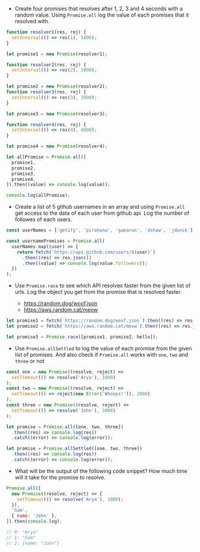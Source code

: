 - Create four promises that resolves after 1, 2, 3 and 4 seconds with a random value. Using `Promise.all` log the value of each promises that it resolved with.

```js
function resolver1(res, rej) {
  setInterval(() => res(1), 1000);
}

let promise1 = new Promise(resolver1);

function resolver2(res, rej) {
  setInterval(() => res(2), 2000);
}

let promise2 = new Promise(resolver2);
function resolver3(res, rej) {
  setInterval(() => res(3), 3000);
}

let promise3 = new Promise(resolver3);

function resolver4(res, rej) {
  setInterval(() => res(4), 4000);
}

let promise4 = new Promise(resolver4);

let allPromise = Promise.all([
  promise1,
  promise2,
  promise3,
  promise4,
]).then((value) => console.log(value));

console.log(allPromise);
```

- Create a list of 5 github usernames in an array and using `Promise.all` get access to the data of each user from github api. Log the number of followes of each users.

```js
const userNames = ['getify', 'pirahana', 'gaearon', 'dshaw', 'jdunck'];

const usernamePromises = Promise.all(
  userNames.map((user) => {
    return fetch(`https://api.github.com/users/${user}`)
      .then((res) => res.json())
      .then((value) => console.log(value.followers));
  })
);
```

- Use `Promise.race` to see which API resolves faster from the given list of urls. Log the object you get from the promise that is resolved faster.

  - https://random.dog/woof.json
  - https://aws.random.cat/meow

```js
let promise1 = fetch(`https://random.dog/woof.json`).then((res) => res.json());
let promise2 = fetch(`https://aws.random.cat/meow`).then((res) => res.json());

let promise3 = Promise.race([promise1, promise2, hello]);
```

- Use `Promise.allSettled` to log the value of each promise from the given list of promises. And also check if `Promise.all` works with `one`, `two` and `three` or not

```js
const one = new Promise((resolve, reject) =>
  setTimeout(() => resolve('Arya'), 1000)
);
const two = new Promise((resolve, reject) =>
  setTimeout(() => reject(new Error('Whoops!')), 2000)
);
const three = new Promise((resolve, reject) =>
  setTimeout(() => resolve('John'), 3000)
);

let promise = Promise.all([one, two, three])
  .then((res) => console.log(res))
  .catch((error) => console.log(error));

let promise = Promise.allSettled([one, two, three])
  .then((res) => console.log(res))
  .catch((error) => console.log(error));
```

- What will be the output of the following code snippet? How much time will it take for the promise to resolve.

```js
Promise.all([
  new Promise((resolve, reject) => {
    setTimeout(() => resolve('Arya'), 1000);
  }),
  'Sam',
  { name: 'John' },
]).then(console.log);

// 0: "Arya"
// 1: "Sam"
// 2: {name: "John"}
```
